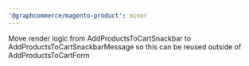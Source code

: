 ```yaml
---
'@graphcommerce/magento-product': minor
---
```


Move render logic from AddProductsToCartSnackbar to AddProductsToCartSnackbarMessage so this can be reused outside of AddProductsToCartForm
